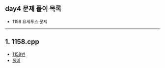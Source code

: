 ## day4 문제 풀이 목록
- 1158 요세푸스 문제

---
## 1. 1158.cpp
- [1158번](https://www.acmicpc.net/problem/1158)
- [풀이](1158.cpp)
